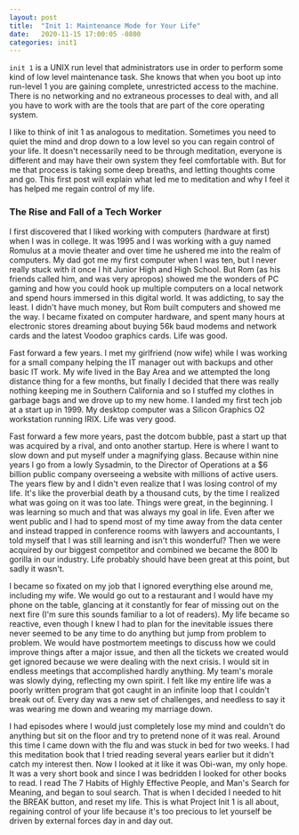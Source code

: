 ```yaml
---
layout: post
title:  "Init 1: Maintenance Mode for Your Life"
date:   2020-11-15 17:00:05 -0800
categories: init1
---
```

`init 1` is a UNIX run level that administrators use in order to perform some kind of low level maintenance task. She knows that when you boot up into run-level 1 you are gaining complete, unrestricted access to the machine. There is no networking and no extraneous processes to deal with, and all you have to work with are the tools that are part of the core operating system.

I like to think of init 1 as analogous to meditation. Sometimes you need to quiet the mind and drop down to a low level so you can regain control of your life. It doesn't necessarily need to be through meditation, everyone is different and may have their own system they feel comfortable with. But for me that process is taking some deep breaths, and letting thoughts come and go. This first post will explain what led me to meditation and why I feel it has helped me regain control of my life.

### The Rise and Fall of a Tech Worker

I first discovered that I liked working with computers (hardware at first) when I was in college. It was 1995 and I was working with a guy named Romulus at a movie theater and over time he ushered me into the realm of computers. My dad got me my first computer when I was ten, but I never really stuck with it once I hit Junior High and High School. But Rom (as his friends called him, and was very apropos) showed me the wonders of PC gaming and how you could hook up multiple computers on a local network and spend hours immersed in this digital world. It was addicting, to say the least. I didn't have much money, but Rom built computers and showed me the way. I became fixated on computer hardware, and spent many hours at electronic stores dreaming about buying 56k baud modems and network cards and the latest Voodoo graphics cards. Life was good.

Fast forward a few years. I met my girlfriend (now wife) while I was working for a small company helping the IT manager out with backups and other basic IT work. My wife lived in the Bay Area and we attempted the long distance thing for a few months, but finally I decided that there was really nothing keeping me in Southern California and so I stuffed my clothes in garbage bags and we drove up to my new home. I landed my first tech job at a start up in 1999. My desktop computer was a Silicon Graphics O2 workstation running IRIX. Life was very good.

Fast forward a few more years, past the dotcom bubble, past a start up that was acquired by a rival, and onto another startup. Here is where I want to slow down and put myself under a magnifying glass. Because within nine years I go from a lowly Sysadmin, to the Director of Operations at a $6 billion public company overseeing a website with millions of active users. The years flew by and I didn't even realize that I was losing control of my life. It's like the proverbial death by a thousand cuts, by the time I realized what was going on it was too late. Things were great, in the beginning. I was learning so much and that was always my goal in life. Even after we went public and I had to spend most of my time away from the data center and instead trapped in conference rooms with lawyers and accountants, I told myself that I was still learning and isn't this wonderful? Then we were acquired by our biggest competitor and combined we became the 800 lb gorilla in our industry. Life probably should have been great at this point, but sadly it wasn't.

I became so fixated on my job that I ignored everything else around me, including my wife. We would go out to a restaurant and I would have my phone on the table, glancing at it constantly for fear of missing out on the next fire (I'm sure this sounds familiar to a lot of readers). My life became so reactive, even though I knew I had to plan for the inevitable issues there never seemed to be any time to do anything but jump from problem to problem. We would have postmortem meetings to discuss how we could improve things after a major issue, and then all the tickets we created would get ignored because we were dealing with the next crisis. I would sit in endless meetings that accomplished hardly anything. My team's morale was slowly dying, reflecting my own spirit. I felt like my entire life was a poorly written program that got caught in an infinite loop that I couldn't break out of. Every day was a new set of challenges, and needless to say it was wearing me down and wearing my marriage down.

I had episodes where I would just completely lose my mind and couldn't do anything but sit on the floor and try to pretend none of it was real. Around this time I came down with the flu and was stuck in bed for two weeks. I had this meditation book that I tried reading several years earlier but it didn't catch my interest then. Now I looked at it like it was Obi-wan, my only hope. It was a very short book and since I was bedridden I looked for other books to read. I read The 7 Habits of Highly Effective People, and Man's Search for Meaning, and began to soul search. That is when I decided I needed to hit the BREAK button, and reset my life. This is what Project Init 1 is all about, regaining control of your life because it's too precious to let yourself be driven by external forces day in and day out.
